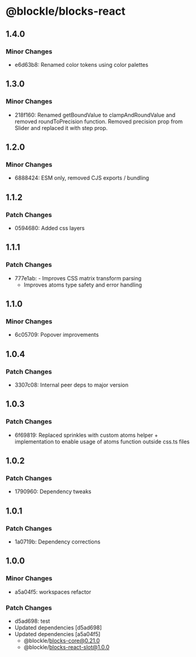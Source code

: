 # @blockle/blocks-react

## 1.4.0

### Minor Changes

- e6d63b8: Renamed color tokens using color palettes

## 1.3.0

### Minor Changes

- 218f160: Renamed getBoundValue to clampAndRoundValue and removed roundToPrecision function.
  Removed precision prop from Slider and replaced it with step prop.

## 1.2.0

### Minor Changes

- 6888424: ESM only, removed CJS exports / bundling

## 1.1.2

### Patch Changes

- 0594680: Added css layers

## 1.1.1

### Patch Changes

- 777e1ab: - Improves CSS matrix transform parsing
  - Improves atoms type safety and error handling

## 1.1.0

### Minor Changes

- 6c05709: Popover improvements

## 1.0.4

### Patch Changes

- 3307c08: Internal peer deps to major version

## 1.0.3

### Patch Changes

- 6f69819: Replaced sprinkles with custom atoms helper + implementation to enable usage of atoms function outside css.ts files

## 1.0.2

### Patch Changes

- 1790960: Dependency tweaks

## 1.0.1

### Patch Changes

- 1a0719b: Dependency corrections

## 1.0.0

### Minor Changes

- a5a04f5: workspaces refactor

### Patch Changes

- d5ad698: test
- Updated dependencies [d5ad698]
- Updated dependencies [a5a04f5]
  - @blockle/blocks-core@0.21.0
  - @blockle/blocks-react-slot@1.0.0
